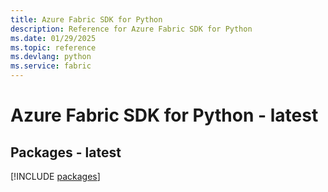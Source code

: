 ```yaml
---
title: Azure Fabric SDK for Python
description: Reference for Azure Fabric SDK for Python
ms.date: 01/29/2025
ms.topic: reference
ms.devlang: python
ms.service: fabric
---
```

# Azure Fabric SDK for Python - latest
## Packages - latest
[!INCLUDE [packages](fabric-index.md)]